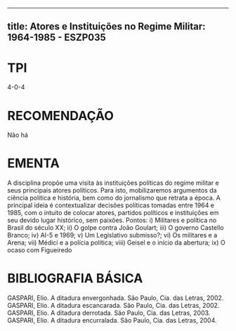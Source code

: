 
---
title: Atores e Instituições no Regime Militar: 1964-1985 - ESZP035 
---

# TPI

4-0-4

# RECOMENDAÇÃO

Não há

# EMENTA

A disciplina propõe uma visita às instituições políticas do regime militar e seus principais atores políticos. Para isto, mobilizaremos argumentos da ciência política e história, bem como do jornalismo que retrata a época. A principal ideia é contextualizar decisões políticas tomadas entre 1964 e 1985, com o intuito de colocar atores, partidos políticos e instituições em seu devido lugar histórico, sem paixões. Pontos: i) Militares e política no Brasil do século XX; ii) O golpe contra João Goulart; iii) O governo Castello Branco; iv) AI-5 e 1969; v) Um Legislativo submisso?; vi) Os militares e a Arena; vii) Médici e a polícia política; viii) Geisel e o início da abertura; ix) O ocaso com Figueiredo

# BIBLIOGRAFIA BÁSICA

GASPARI, Elio. A ditadura envergonhada. São Paulo, Cia. das Letras, 2002. 
GASPARI, Elio. A ditadura escancarada. São Paulo, Cia. das Letras, 2002.
GASPARI, Elio. A ditadura derrotada. São Paulo, Cia. das Letras, 2003. 
GASPARI, Elio. A ditadura encurralada. São Paulo, Cia. das Letras, 2004.
        